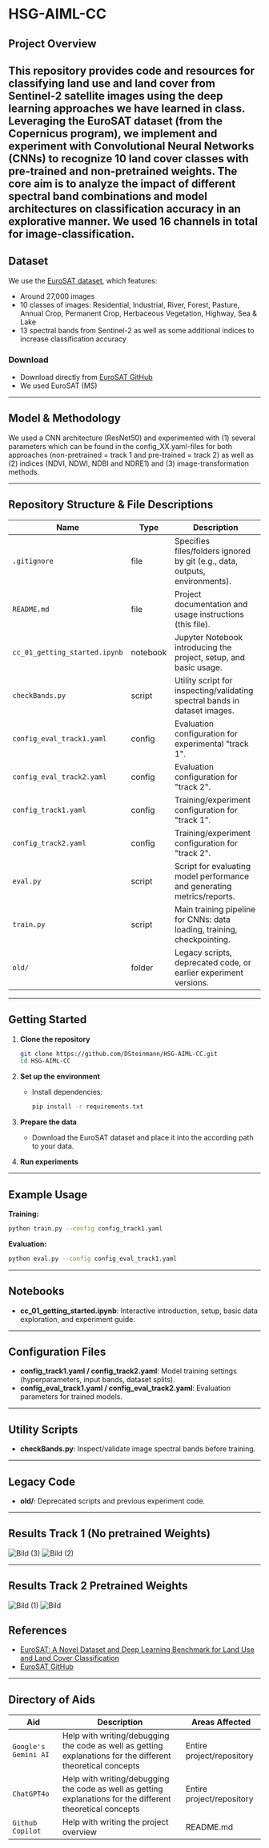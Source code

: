 # HSG-AIML-CC


## Project Overview

This repository provides code and resources for classifying **land use and land cover** from **Sentinel-2 satellite images** using the deep learning approaches we have learned in class. Leveraging the **EuroSAT dataset** (from the Copernicus program), we implement and experiment with **Convolutional Neural Networks (CNNs)** to recognize 10 land cover classes with pre-trained and non-pretrained weights. The core aim is to analyze the impact of different spectral band combinations and model architectures on classification accuracy in an explorative manner. We used 16 channels in total for image-classification.
---
## Dataset

We use the [EuroSAT dataset](https://github.com/phelber/eurosat), which features:
- Around 27,000 images
- 10 classes of images: Residential, Industrial, River, Forest, Pasture, Annual Crop, Permanent Crop, Herbaceous Vegetation, Highway, Sea & Lake
- 13 spectral bands from Sentinel-2 as well as some additional indices to increase classification accuracy

### Download

- Download directly from [EuroSAT GitHub](https://github.com/phelber/eurosat)
- We used EuroSAT (MS)
---

## Model & Methodology

We used a CNN architecture (ResNet50) and experimented with (1) several parameters which can be found in the config_XX.yaml-files for both approaches (non-pretrained = track 1 and pre-trained = track 2) as well as (2) indices (NDVI, NDWI, NDBI and NDRE1) and (3) image-transformation methods.

---

## Repository Structure & File Descriptions

| Name                          | Type      | Description |
|-------------------------------|-----------|-------------|
| `.gitignore`                  | file      | Specifies files/folders ignored by git (e.g., data, outputs, environments). |
| `README.md`                   | file      | Project documentation and usage instructions (this file). |
| `cc_01_getting_started.ipynb` | notebook  | Jupyter Notebook introducing the project, setup, and basic usage. |
| `checkBands.py`               | script    | Utility script for inspecting/validating spectral bands in dataset images. |
| `config_eval_track1.yaml`     | config    | Evaluation configuration for experimental "track 1". |
| `config_eval_track2.yaml`     | config    | Evaluation configuration for "track 2". |
| `config_track1.yaml`          | config    | Training/experiment configuration for "track 1". |
| `config_track2.yaml`          | config    | Training/experiment configuration for "track 2". |
| `eval.py`                     | script    | Script for evaluating model performance and generating metrics/reports. |
| `train.py`                    | script    | Main training pipeline for CNNs: data loading, training, checkpointing. |
| `old/`                        | folder    | Legacy scripts, deprecated code, or earlier experiment versions. |

---

## Getting Started

1. **Clone the repository**
   ```sh
   git clone https://github.com/DSteinmann/HSG-AIML-CC.git
   cd HSG-AIML-CC
   ```

2. **Set up the environment**
   - Install dependencies:
     ```sh
     pip install -r requirements.txt
     ```
3. **Prepare the data**
   - Download the EuroSAT dataset and place it into the according path to your data.
4. **Run experiments**
---

## Example Usage

**Training:**
```sh
python train.py --config config_track1.yaml
```

**Evaluation:**
```sh
python eval.py --config config_eval_track1.yaml
```

---

## Notebooks

- **cc_01_getting_started.ipynb**: Interactive introduction, setup, basic data exploration, and experiment guide.

---

## Configuration Files

- **config_track1.yaml / config_track2.yaml**: Model training settings (hyperparameters, input bands, dataset splits).
- **config_eval_track1.yaml / config_eval_track2.yaml**: Evaluation parameters for trained models.

---

## Utility Scripts

- **checkBands.py**: Inspect/validate image spectral bands before training.

---

## Legacy Code

- **old/**: Deprecated scripts and previous experiment code.

---

## Results Track 1 (No pretrained Weights)
![Bild (3)](https://github.com/user-attachments/assets/986b2d7e-1526-4f61-9c5d-0ccee114cf2a)
![Bild (2)](https://github.com/user-attachments/assets/92fc1a94-91f6-41d7-8e58-da617ffff507)

---
## Results Track 2 Pretrained Weights
![Bild (1)](https://github.com/user-attachments/assets/f5626d66-d5d7-481b-a771-d00853475362)
![Bild](https://github.com/user-attachments/assets/41fb4590-d4dc-43f8-a5a8-7a760f80a3fc)


## References

- [EuroSAT: A Novel Dataset and Deep Learning Benchmark for Land Use and Land Cover Classification](https://arxiv.org/abs/1709.00029)
- [EuroSAT GitHub](https://github.com/phelber/eurosat)

---
## Directory of Aids 

| Aid                          | Description      | Areas Affected |
|-------------------------------|-----------|-------------|
| `Google's Gemini AI`          | Help with writing/debugging the code as well as getting explanations for the different theoretical concepts        | Entire project/repository |
| `ChatGPT4o`                   | Help with writing/debugging the code as well as getting explanations for the different theoretical concepts        | Entire project/repository |
| `Github Copilot` | Help with writing the project overview  | README.md |
